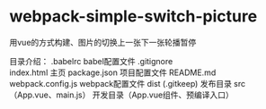 # webpack-simple-switch-picture
用vue的方式构建、图片的切换上一张下一张轮播暂停

目录介绍：
  .babelrc                babel配置文件
  .gitignore  
  index.html              主页
  package.json            项目配置文件
  README.md      
  webpack.config.js       webpack配置文件
  dist  (.gitkeep)        发布目录
  src （App.vue、main.js） 开发目录（App.vue组件、预编译入口）
  
  
